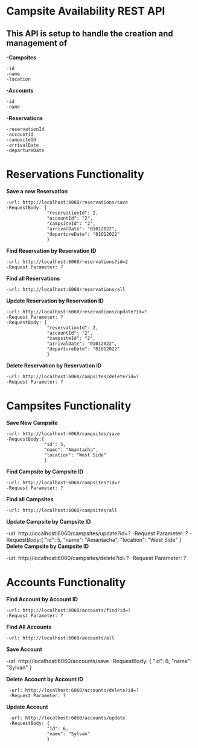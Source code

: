 
Campsite Availability REST API
==============================

This API is setup to handle the creation and management of
----------------------------------------------------------
**-Campsites**
    
    -id
    -name
    -location
**-Accounts**
   
    -id
    -name
**-Reservations**
  
    -reservationId
    -accountId
    -campsiteId
    -arrivalDate
    -departureDate
    

Reservations Functionality
=============================

**Save a new Reservation** 

    -url: http://localhost:6060/reservations/save
    -RequestBody: {
                   "reservationId": 2,
                   "accountId": "2",
                   "campsiteId": "2",
                   "arrivalDate": "01012022",
                   "departureDate": "01012022"
                   }
                  
**Find Reservation by Reservation ID**

    -url: http://localhost:6060/reservations?id=2
    -Request Parameter: ?
   
**Find all Reservations**

    -url: http://localhost:6060/reservations/all
    
**Update Reservation by Reservation ID**

    -url: http://localhost:6060/reservations/update?id=?
    -Request Parameter: ?
    -RequestBody: {
                   "reservationId": 2,
                   "accountId": "2",
                   "campsiteId": "2",
                   "arrivalDate": "01012022",
                   "departureDate": "01012022"
                   }
                   
**Delete Reservation by Reservation ID**

    -url: http://localhost:6060/campsites/delete?id=?
    -Request Parameter: ?
    

Campsites Functionality
=======================

**Save New Campsite**

    -url: http://localhost:6060/campsites/save
    -RequestBody:{
                  "id": 5,
                  "name": "Amantacha",
                  "location": "West Side"
                  }
**Find Campsite by Campsite ID**

    -url: http://localhost:6060/campsites?id=?
    -Request Parameter: ?
    
**Find all Campsites**
    
    -url: http://localhost:6060/campsites/all
    
**Update Campsite by Campsite ID**

   -url: http://localhost:6060/campsites/update?id=?
   -Request Parameter: ?
   -RequestBody:{
                  "id": 5,
                  "name": "Amantacha",
                  "location": "West Side"
                  }
**Delete Campsite by Campsite ID**

   -url: http://localhost:6060/campsites/delete?id=?
   -Request Parameter: ?
   
Accounts Functionality
======================

**Find Account by Account ID**
    
    -url: http://localhost:6060/accounts/find?id=?
    -Request Parameter: ?

**Find All Accounts**
    
    -url: http://localhost:6060/accounts/all
    
**Save Account**
   
   -url: http://localhost:6060/accounts/save
   -RequestBody: {
                   "id": 6,
                   "name": "Sylvan"
                   }
                   
**Delete Account by Account ID**

     -url: http://localhost:6060/accounts/delete?id=?
     -Request Parameter: ?
     
**Update Account**

     -url: http://localhost:6060/accounts/update
     -RequestBody: {
                   "id": 6,
                   "name": "Sylvan"
                   }
